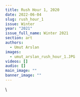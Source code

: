 ```yaml
---
title: Rush Hour 1, 2020
date: 2022-06-04
slug: rush_hour_1
issue: Winter
year: "2021"
issue_full_name: Winter 2021
section: art
authors:
  - Umut Arslan
images:
  - umut_arslan_rush_hour_1.JPG
videos: []
audio: []
main_image: ""
banner_image: ""
---
```

\